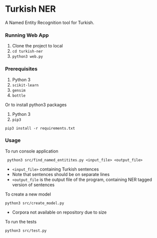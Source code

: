 # Turkish NER

A Named Entity Recognition tool for Turkish.

### Running Web App

1. Clone the project to local
2. `cd turkish-ner`
3. `python3 web.py`

### Prerequisites

1. Python 3
2. ```scikit-learn```
3. ```gensim```
4. ```bottle```

Or to install python3 packages

1. Python 3
2. ```pip3```

``` pip3 install -r requirements.txt ```

### Usage

To run console application

``` python3 src/find_named_entitites.py <input_file> <output_file>```

* ```<input_file>``` containing Turkish sentences
* Note that sentences should be on separate lines
* ```<output_file``` is the output file of the program, containing NER tagged version of sentences

To create a new model

``` python3 src/create_model.py ```
* Corpora not available on repository due to size

To run the tests

``` python3 src/test.py ```
